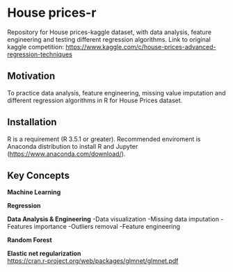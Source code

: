 # House prices-r
Repository for House prices-kaggle dataset, with data analysis, feature engineering  and testing different regression algorithms.
Link to original kaggle competition: https://www.kaggle.com/c/house-prices-advanced-regression-techniques

## Motivation

To practice data analysis, feature engineering, missing value imputation and different regression algorithms in R for House Prices dataset.

## Installation

R is a requirement (R 3.5.1 or greater). Recommended enviroment is Anaconda distribution to install R and Jupyter (https://www.anaconda.com/download/).

## Key Concepts 
__Machine Learning__  

__Regression__

__Data Analysis & Engineering__
  -Data visualization
  -Missing data imputation
  -Features importance
  -Outliers removal
  -Feature engineering

__Random Forest__

__Elastic net regularization__  
https://cran.r-project.org/web/packages/glmnet/glmnet.pdf
